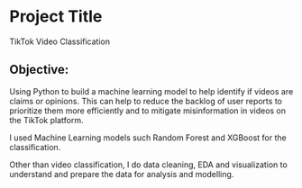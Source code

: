 # Project Title
TikTok Video Classification

## Objective:
Using Python to build a machine learning model to help identify if videos are claims or opinions. This can help to reduce the backlog of user reports to prioritize them more efficiently and to mitigate misinformation in videos on the TikTok platform.

I used Machine Learning models such Random Forest and XGBoost for the classification.

Other than video classification, I do data cleaning, EDA and visualization to understand and prepare the data for analysis and modelling.



